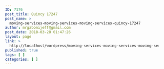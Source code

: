 ```yaml
---
ID: 7176
post_title: Quincy 17247
post_name: >
  moving-services-moving-services-moving-services-quincy-17247
author: mrgabonijeff@gmail.com
post_date: 2018-03-28 01:47:26
layout: page
link: >
  http://localhost/wordpress/moving-services-moving-services-moving-services-quincy-17247/
published: true
tags: [ ]
categories: [ ]
---
```

